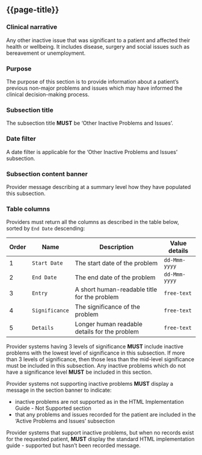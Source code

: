 ## {{page-title}}

### Clinical narrative
Any other inactive issue that was significant to a patient and affected their health or wellbeing. It includes disease, surgery and social issues such as bereavement or unemployment.

### Purpose
The purpose of this section is to provide information about a patient’s previous non-major problems and issues which may have informed the clinical decision-making process.

### Subsection title
The subsection title **MUST** be ‘Other Inactive Problems and Issues’.

### Date filter
A date filter is applicable for the ‘Other Inactive Problems and Issues’ subsection.

### Subsection content banner
Provider message describing at a summary level how they have populated this subsection.

### Table columns
Providers must return all the columns as described in the table below, sorted by `End Date` descending:

| Order | Name | Description | Value details |
| --- | --- | --- | --- |
| 1   | `Start Date` | The start date of the problem | `dd-Mmm-yyyy` |
| 2   | `End Date` | The end date of the problem | `dd-Mmm-yyyy` |
| 3   | `Entry` | A short human-readable title for the problem | `free-text` |
| 4   | `Significance` | The significance of the problem | `free-text` |
| 5   | `Details` | Longer human readable details for the problem | `free-text` |

Provider systems having 3 levels of significance **MUST** include inactive problems with the lowest level of significance in this subsection. If more than 3 levels of significance, then those less than the mid-level significance must be included in this subsection. Any inactive problems which do not have a significance level **MUST** be included in this section.

Provider systems not supporting inactive problems **MUST** display a message in the section banner to indicate:

- inactive problems are not supported as in the HTML Implementation Guide - Not Supported section
- that any problems and issues recorded for the patient are included in the ‘Active Problems and Issues’ subsection

Provider systems that support inactive problems, but when no records exist for the requested patient, **MUST** display the standard HTML implementation guide - supported but hasn’t been recorded message.